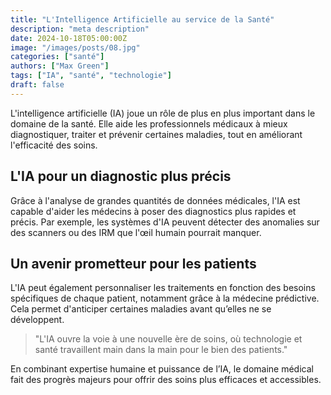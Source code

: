 ```yaml
---
title: "L'Intelligence Artificielle au service de la Santé"
description: "meta description"
date: 2024-10-18T05:00:00Z
image: "/images/posts/08.jpg"
categories: ["santé"]
authors: ["Max Green"]
tags: ["IA", "santé", "technologie"]
draft: false
---
```


L'intelligence artificielle (IA) joue un rôle de plus en plus important dans le domaine de la santé. Elle aide les professionnels médicaux à mieux diagnostiquer, traiter et prévenir certaines maladies, tout en améliorant l'efficacité des soins.

## L'IA pour un diagnostic plus précis

Grâce à l'analyse de grandes quantités de données médicales, l'IA est capable d'aider les médecins à poser des diagnostics plus rapides et précis. Par exemple, les systèmes d'IA peuvent détecter des anomalies sur des scanners ou des IRM que l'œil humain pourrait manquer.

## Un avenir prometteur pour les patients

L'IA peut également personnaliser les traitements en fonction des besoins spécifiques de chaque patient, notamment grâce à la médecine prédictive. Cela permet d'anticiper certaines maladies avant qu’elles ne se développent.

> "L'IA ouvre la voie à une nouvelle ère de soins, où technologie et santé travaillent main dans la main pour le bien des patients."

En combinant expertise humaine et puissance de l’IA, le domaine médical fait des progrès majeurs pour offrir des soins plus efficaces et accessibles.
